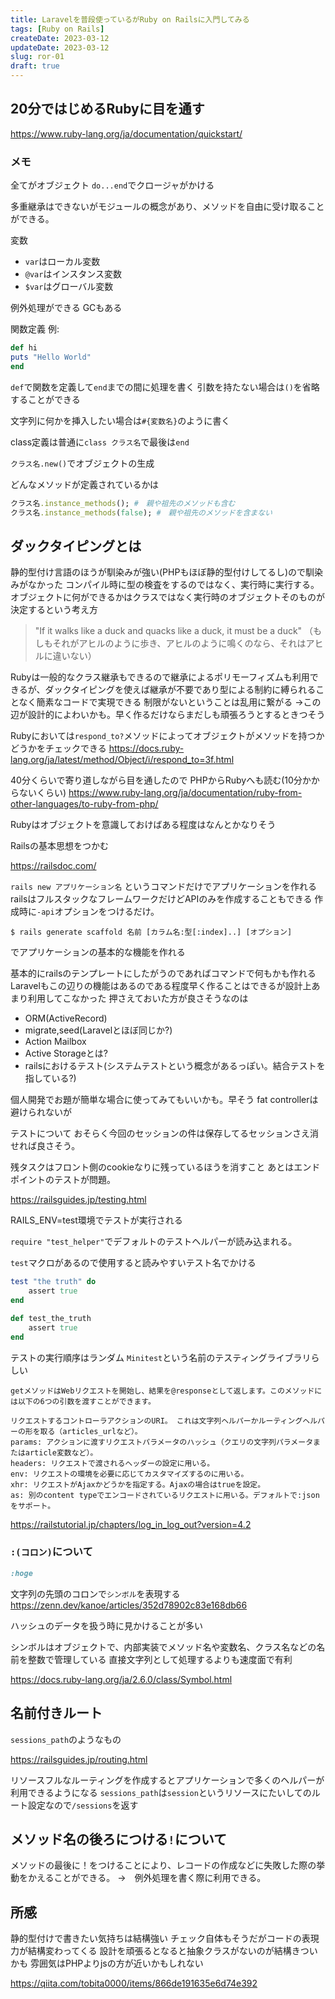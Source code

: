 ```yaml
---
title: Laravelを普段使っているがRuby on Railsに入門してみる
tags: [Ruby on Rails]
createDate: 2023-03-12
updateDate: 2023-03-12
slug: ror-01
draft: true
---
```


## 20分ではじめるRubyに目を通す

<https://www.ruby-lang.org/ja/documentation/quickstart/>

### メモ

全てがオブジェクト
`do...end`でクロージャがかける

多重継承はできないがモジュールの概念があり、メソッドを自由に受け取ることができる。

変数
- `var`はローカル変数
- `@var`はインスタンス変数
- `$var`はグローバル変数

例外処理ができる
GCもある

関数定義
例:

```ruby
def hi
puts "Hello World"
end
```
`def`で関数を定義して`end`までの間に処理を書く
引数を持たない場合は`()`を省略することができる

文字列に何かを挿入したい場合は`#{変数名}`のように書く

class定義は普通に`class クラス名`で最後は`end`

`クラス名.new()`でオブジェクトの生成

どんなメソッドが定義されているかは

```ruby
クラス名.instance_methods(); #　親や祖先のメソッドも含む
クラス名.instance_methods(false); #　親や祖先のメソッドを含まない
```


## ダックタイピングとは

静的型付け言語のほうが馴染みが強い(PHPもほぼ静的型付けしてるし)ので馴染みがなかった
コンパイル時に型の検査をするのではなく、実行時に実行する。
オブジェクトに何ができるかはクラスではなく実行時のオブジェクトそのものが決定するという考え方


>"If it walks like a duck and quacks like a duck, it must be a duck"
>（もしもそれがアヒルのように歩き、アヒルのように鳴くのなら、それはアヒルに違いない）

Rubyは一般的なクラス継承もできるので継承によるポリモーフィズムも利用できるが、ダックタイピングを使えば継承が不要であり型による制約に縛られることなく簡素なコードで実現できる
制限がないということは乱用に繋がる
->この辺が設計的によわいかも。早く作るだけならまだしも頑張ろうとするときつそう

Rubyにおいては`respond_to?`メソッドによってオブジェクトがメソッドを持つかどうかをチェックできる
https://docs.ruby-lang.org/ja/latest/method/Object/i/respond_to=3f.html


40分くらいで寄り道しながら目を通したので
PHPからRubyへも読む(10分かからないくらい)
https://www.ruby-lang.org/ja/documentation/ruby-from-other-languages/to-ruby-from-php/

Rubyはオブジェクトを意識しておけばある程度はなんとかなりそう

Railsの基本思想をつかむ

https://railsdoc.com/

`rails new アプリケーション名`
というコマンドだけでアプリケーションを作れる
railsはフルスタックなフレームワークだけどAPIのみを作成することもできる
作成時に`-api`オプションをつけるだけ。

```
$ rails generate scaffold 名前 [カラム名:型[:index]..] [オプション]
```

でアプリケーションの基本的な機能を作れる


基本的にrailsのテンプレートにしたがうのであればコマンドで何もかも作れる
Laravelもこの辺りの機能はあるのである程度早く作ることはできるが設計上あまり利用してこなかった
押さえておいた方が良さそうなのは

- ORM(ActiveRecord)
- migrate,seed(Laravelとほぼ同じか?)
- Action Mailbox
- Active Storageとは?
- railsにおけるテスト(システムテストという概念があるっぽい。結合テストを指している?)

個人開発でお題が簡単な場合に使ってみてもいいかも。早そう
fat controllerは避けられないが

テストについて
おそらく今回のセッションの件は保存してるセッションさえ消せれば良さそう。

残タスクはフロント側のcookieなりに残っているほうを消すこと
あとはエンドポイントのテストが問題。

https://railsguides.jp/testing.html

RAILS_ENV=test環境でテストが実行される

`require "test_helper"`でデフォルトのテストヘルパーが読み込まれる。

`test`マクロがあるので使用すると読みやすいテスト名でかける

```ruby
test "the truth" do
    assert true
end
```

```ruby
def test_the_truth
    assert true
end
```

テストの実行順序はランダム
`Minitest`という名前のテスティングライブラリらしい

```
getメソッドはWebリクエストを開始し、結果を@responseとして返します。このメソッドには以下の6つの引数を渡すことができます。

リクエストするコントローラアクションのURI。 これは文字列ヘルパーかルーティングヘルパーの形を取る（articles_urlなど）。
params: アクションに渡すリクエストパラメータのハッシュ（クエリの文字列パラメータまたはarticle変数など）。
headers: リクエストで渡されるヘッダーの設定に用いる。
env: リクエストの環境を必要に応じてカスタマイズするのに用いる。
xhr: リクエストがAjaxかどうかを指定する。Ajaxの場合はtrueを設定。
as: 別のcontent typeでエンコードされているリクエストに用いる。デフォルトで:jsonをサポート。
```

https://railstutorial.jp/chapters/log_in_log_out?version=4.2

### `:(コロン)`について

```ruby
:hoge
```
文字列の先頭のコロンで`シンボル`を表現する   
<https://zenn.dev/kanoe/articles/352d78902c83e168db66>

ハッシュのデータを扱う時に見かけることが多い

シンボルはオブジェクトで、内部実装でメソッド名や変数名、クラス名などの名前を整数で管理している
直接文字列として処理するよりも速度面で有利

https://docs.ruby-lang.org/ja/2.6.0/class/Symbol.html


## 名前付きルート

`sessions_path`のようなもの

https://railsguides.jp/routing.html

リソースフルなルーティングを作成するとアプリケーションで多くのヘルパーが利用できるようになる
`sessions_path`は`session`というリソースにたいしてのルート設定なので`/sessions`を返す

## メソッド名の後ろにつける`!`について
メソッドの最後に！をつけることにより、レコードの作成などに失敗した際の挙動をかえることができる。 →　例外処理を書く際に利用できる。

## 所感

静的型付けで書きたい気持ちは結構強い
チェック自体もそうだがコードの表現力が結構変わってくる
設計を頑張るとなると抽象クラスがないのが結構きついかも
雰囲気はPHPよりjsの方が近いかもしれない




https://qiita.com/tobita0000/items/866de191635e6d74e392